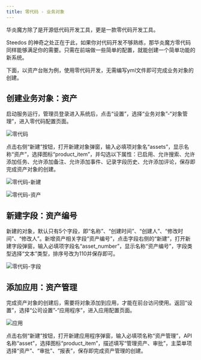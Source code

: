 ```yaml
---
title: 零代码 - 业务对象
---
```


华炎魔方除了是开源低代码开发工具，更是一款零代码开发工具。

Steedos 的神奇之处正在于此，如果你对代码开发不够熟练，那华炎魔方零代码同样能够满足你的需要。只需在前端做一些简单的配置，就能创建一个简单功能的新系统。

下面，以资产台账为例，使用零代码开发，无需编写yml文件即可完成业务对象的创建。

## 创建业务对象：资产

启动服务运行，管理员登录进入系统后，点击“设置”，选择“业务对象”-“对象管理”，进入零代码配置页面。

![零代码](/assets/no-code/objects.png)

点击右侧“新建”按钮，打开新建对象弹窗，输入必填项对象名“assets”，显示名称“资产”，选择图标“product_item”，并勾选以下属性：已启用、允许搜索、允许添加任务、允许添加备注、允许添加事件、记录字段历史、允许添加评论，保存即完成资产对象的创建。

![零代码-新建](/assets/no-code/assets_new.png)

![零代码-资产](/assets/no-code/assets_1.png)

## 新建字段：资产编号

新建的对象，默认只有5个字段，即“名称”、“创建时间”、“创建人”、“修改时间”、“修改人”。新增资产相关字段“资产编号”，点击字段右侧的“新建”，打开新建字段弹窗，输入必填项字段名“asset_number”，显示名称“资产编号”，字段类型选择“文本”类型，排序号改为110并保存即可。

![零代码-字段](/assets/no-code/assets_2.png)

## 添加应用：资产管理

完成资产对象的创建后，需要将对象添加到应用，才能在前台访问使用。返回“设置”，选择“公司设置”-“应用程序”，进入应用配置页面。

![应用](/assets/no-code/apps.png)

点击右侧“新建”按钮，打开新建应用程序弹窗，输入必填项名称“资产管理”，API名称“asset”，选择图标“product_item”，描述填写“管理资产、审批”，主菜单项选择“资产”、“审批”、“报表”，保存即完成资产管理的创建。
